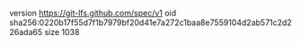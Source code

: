version https://git-lfs.github.com/spec/v1
oid sha256:0220b17f55d7f1b7979bf20d41e7a272c1baa8e7559104d2ab571c2d226ada65
size 1038
